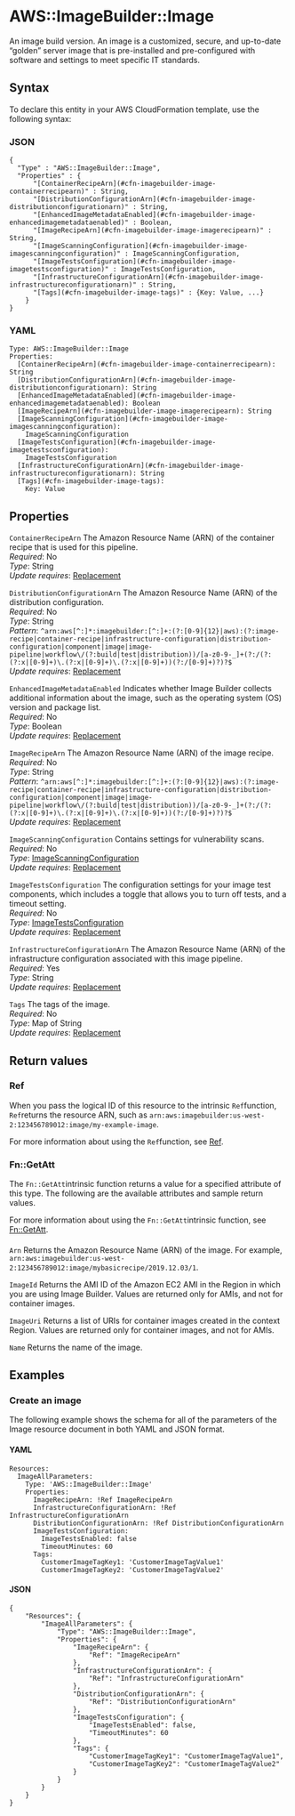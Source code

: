 # AWS::ImageBuilder::Image<a name="aws-resource-imagebuilder-image"></a>

An image build version\. An image is a customized, secure, and up\-to\-date “golden” server image that is pre\-installed and pre\-configured with software and settings to meet specific IT standards\.

## Syntax<a name="aws-resource-imagebuilder-image-syntax"></a>

To declare this entity in your AWS CloudFormation template, use the following syntax:

### JSON<a name="aws-resource-imagebuilder-image-syntax.json"></a>

```
{
  "Type" : "AWS::ImageBuilder::Image",
  "Properties" : {
      "[ContainerRecipeArn](#cfn-imagebuilder-image-containerrecipearn)" : String,
      "[DistributionConfigurationArn](#cfn-imagebuilder-image-distributionconfigurationarn)" : String,
      "[EnhancedImageMetadataEnabled](#cfn-imagebuilder-image-enhancedimagemetadataenabled)" : Boolean,
      "[ImageRecipeArn](#cfn-imagebuilder-image-imagerecipearn)" : String,
      "[ImageScanningConfiguration](#cfn-imagebuilder-image-imagescanningconfiguration)" : ImageScanningConfiguration,
      "[ImageTestsConfiguration](#cfn-imagebuilder-image-imagetestsconfiguration)" : ImageTestsConfiguration,
      "[InfrastructureConfigurationArn](#cfn-imagebuilder-image-infrastructureconfigurationarn)" : String,
      "[Tags](#cfn-imagebuilder-image-tags)" : {Key: Value, ...}
    }
}
```

### YAML<a name="aws-resource-imagebuilder-image-syntax.yaml"></a>

```
Type: AWS::ImageBuilder::Image
Properties: 
  [ContainerRecipeArn](#cfn-imagebuilder-image-containerrecipearn): String
  [DistributionConfigurationArn](#cfn-imagebuilder-image-distributionconfigurationarn): String
  [EnhancedImageMetadataEnabled](#cfn-imagebuilder-image-enhancedimagemetadataenabled): Boolean
  [ImageRecipeArn](#cfn-imagebuilder-image-imagerecipearn): String
  [ImageScanningConfiguration](#cfn-imagebuilder-image-imagescanningconfiguration): 
    ImageScanningConfiguration
  [ImageTestsConfiguration](#cfn-imagebuilder-image-imagetestsconfiguration): 
    ImageTestsConfiguration
  [InfrastructureConfigurationArn](#cfn-imagebuilder-image-infrastructureconfigurationarn): String
  [Tags](#cfn-imagebuilder-image-tags): 
    Key: Value
```

## Properties<a name="aws-resource-imagebuilder-image-properties"></a>

`ContainerRecipeArn`  <a name="cfn-imagebuilder-image-containerrecipearn"></a>
The Amazon Resource Name \(ARN\) of the container recipe that is used for this pipeline\.  
*Required*: No  
*Type*: String  
*Update requires*: [Replacement](https://docs.aws.amazon.com/AWSCloudFormation/latest/UserGuide/using-cfn-updating-stacks-update-behaviors.html#update-replacement)

`DistributionConfigurationArn`  <a name="cfn-imagebuilder-image-distributionconfigurationarn"></a>
The Amazon Resource Name \(ARN\) of the distribution configuration\.  
*Required*: No  
*Type*: String  
*Pattern*: `^arn:aws[^:]*:imagebuilder:[^:]+:(?:[0-9]{12}|aws):(?:image-recipe|container-recipe|infrastructure-configuration|distribution-configuration|component|image|image-pipeline|workflow\/(?:build|test|distribution))/[a-z0-9-_]+(?:/(?:(?:x|[0-9]+)\.(?:x|[0-9]+)\.(?:x|[0-9]+))(?:/[0-9]+)?)?$`  
*Update requires*: [Replacement](https://docs.aws.amazon.com/AWSCloudFormation/latest/UserGuide/using-cfn-updating-stacks-update-behaviors.html#update-replacement)

`EnhancedImageMetadataEnabled`  <a name="cfn-imagebuilder-image-enhancedimagemetadataenabled"></a>
Indicates whether Image Builder collects additional information about the image, such as the operating system \(OS\) version and package list\.  
*Required*: No  
*Type*: Boolean  
*Update requires*: [Replacement](https://docs.aws.amazon.com/AWSCloudFormation/latest/UserGuide/using-cfn-updating-stacks-update-behaviors.html#update-replacement)

`ImageRecipeArn`  <a name="cfn-imagebuilder-image-imagerecipearn"></a>
The Amazon Resource Name \(ARN\) of the image recipe\.  
*Required*: No  
*Type*: String  
*Pattern*: `^arn:aws[^:]*:imagebuilder:[^:]+:(?:[0-9]{12}|aws):(?:image-recipe|container-recipe|infrastructure-configuration|distribution-configuration|component|image|image-pipeline|workflow\/(?:build|test|distribution))/[a-z0-9-_]+(?:/(?:(?:x|[0-9]+)\.(?:x|[0-9]+)\.(?:x|[0-9]+))(?:/[0-9]+)?)?$`  
*Update requires*: [Replacement](https://docs.aws.amazon.com/AWSCloudFormation/latest/UserGuide/using-cfn-updating-stacks-update-behaviors.html#update-replacement)

`ImageScanningConfiguration`  <a name="cfn-imagebuilder-image-imagescanningconfiguration"></a>
Contains settings for vulnerability scans\.  
*Required*: No  
*Type*: [ImageScanningConfiguration](aws-properties-imagebuilder-image-imagescanningconfiguration.md)  
*Update requires*: [Replacement](https://docs.aws.amazon.com/AWSCloudFormation/latest/UserGuide/using-cfn-updating-stacks-update-behaviors.html#update-replacement)

`ImageTestsConfiguration`  <a name="cfn-imagebuilder-image-imagetestsconfiguration"></a>
The configuration settings for your image test components, which includes a toggle that allows you to turn off tests, and a timeout setting\.  
*Required*: No  
*Type*: [ImageTestsConfiguration](aws-properties-imagebuilder-image-imagetestsconfiguration.md)  
*Update requires*: [Replacement](https://docs.aws.amazon.com/AWSCloudFormation/latest/UserGuide/using-cfn-updating-stacks-update-behaviors.html#update-replacement)

`InfrastructureConfigurationArn`  <a name="cfn-imagebuilder-image-infrastructureconfigurationarn"></a>
The Amazon Resource Name \(ARN\) of the infrastructure configuration associated with this image pipeline\.  
*Required*: Yes  
*Type*: String  
*Update requires*: [Replacement](https://docs.aws.amazon.com/AWSCloudFormation/latest/UserGuide/using-cfn-updating-stacks-update-behaviors.html#update-replacement)

`Tags`  <a name="cfn-imagebuilder-image-tags"></a>
The tags of the image\.  
*Required*: No  
*Type*: Map of String  
*Update requires*: [Replacement](https://docs.aws.amazon.com/AWSCloudFormation/latest/UserGuide/using-cfn-updating-stacks-update-behaviors.html#update-replacement)

## Return values<a name="aws-resource-imagebuilder-image-return-values"></a>

### Ref<a name="aws-resource-imagebuilder-image-return-values-ref"></a>

When you pass the logical ID of this resource to the intrinsic `Ref`function, `Ref`returns the resource ARN, such as `arn:aws:imagebuilder:us-west-2:123456789012:image/my-example-image`\.

For more information about using the `Ref`function, see [Ref](https://docs.aws.amazon.com/AWSCloudFormation/latest/UserGuide/intrinsic-function-reference-ref.html)\.

### Fn::GetAtt<a name="aws-resource-imagebuilder-image-return-values-fn--getatt"></a>

The `Fn::GetAtt`intrinsic function returns a value for a specified attribute of this type\. The following are the available attributes and sample return values\.

For more information about using the `Fn::GetAtt`intrinsic function, see [Fn::GetAtt](https://docs.aws.amazon.com/AWSCloudFormation/latest/UserGuide/intrinsic-function-reference-getatt.html)\.

#### <a name="aws-resource-imagebuilder-image-return-values-fn--getatt-fn--getatt"></a>

`Arn`  <a name="Arn-fn::getatt"></a>
Returns the Amazon Resource Name \(ARN\) of the image\. For example, `arn:aws:imagebuilder:us-west-2:123456789012:image/mybasicrecipe/2019.12.03/1`\.

`ImageId`  <a name="ImageId-fn::getatt"></a>
Returns the AMI ID of the Amazon EC2 AMI in the Region in which you are using Image Builder\. Values are returned only for AMIs, and not for container images\.

`ImageUri`  <a name="ImageUri-fn::getatt"></a>
Returns a list of URIs for container images created in the context Region\. Values are returned only for container images, and not for AMIs\.

`Name`  <a name="Name-fn::getatt"></a>
Returns the name of the image\.

## Examples<a name="aws-resource-imagebuilder-image--examples"></a>



### Create an image<a name="aws-resource-imagebuilder-image--examples--Create_an_image"></a>

The following example shows the schema for all of the parameters of the Image resource document in both YAML and JSON format\.

#### YAML<a name="aws-resource-imagebuilder-image--examples--Create_an_image--yaml"></a>

```
Resources:
  ImageAllParameters:
    Type: 'AWS::ImageBuilder::Image'
    Properties:
      ImageRecipeArn: !Ref ImageRecipeArn
      InfrastructureConfigurationArn: !Ref InfrastructureConfigurationArn
      DistributionConfigurationArn: !Ref DistributionConfigurationArn
      ImageTestsConfiguration:
        ImageTestsEnabled: false
        TimeoutMinutes: 60
      Tags:
        CustomerImageTagKey1: 'CustomerImageTagValue1'
        CustomerImageTagKey2: 'CustomerImageTagValue2'
```

#### JSON<a name="aws-resource-imagebuilder-image--examples--Create_an_image--json"></a>

```
{
    "Resources": {
        "ImageAllParameters": {
            "Type": "AWS::ImageBuilder::Image",
            "Properties": {
                "ImageRecipeArn": {
                    "Ref": "ImageRecipeArn"
                },
                "InfrastructureConfigurationArn": {
                    "Ref": "InfrastructureConfigurationArn"
                },
                "DistributionConfigurationArn": {
                    "Ref": "DistributionConfigurationArn"
                },
                "ImageTestsConfiguration": {
                    "ImageTestsEnabled": false,
                    "TimeoutMinutes": 60
                },
                "Tags": {
                    "CustomerImageTagKey1": "CustomerImageTagValue1",
                    "CustomerImageTagKey2": "CustomerImageTagValue2"
                }
            }
        }
    }
}
```